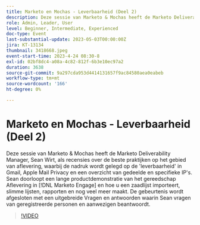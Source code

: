 ```yaml
---
title: Marketo en Mochas - Leverbaarheid (Deel 2)
description: Deze sessie van Marketo & Mochas heeft de Marketo Deliverability Manager, Sean Wirt, als recensies over de beste praktijken op het gebied van aflevering, waarbij de nadruk wordt gelegd op de 'leverbaarheid' in Gmail, Apple Mail Privacy en een overzicht van gedeelde en specifieke IP's. De looppas van Sean door een lange in productdemonstratie van het hulpmiddel van de Levering in  [!DNL Marketo Engage]  evenals hoe te om een zaadlijsten in te voeren, slimme lijsten, rapporten en meer tot stand te brengen. De gebeurtenis wordt afgesloten met een uitgebreide Vragen en antwoorden waarin Sean vragen van geregistreerde personen en aanwezigen beantwoordt.
role: Admin, Leader, User
level: Beginner, Intermediate, Experienced
doc-type: Event
last-substantial-update: 2023-05-03T00:00:00Z
jira: KT-13134
thumbnail: 3418668.jpeg
event-start-time: 2023-4-24 08:30-8
exl-id: 02bf8dc4-a08a-4c82-812f-6b3e10ec97a2
duration: 3638
source-git-commit: 9a297cda953d4414131657f9ac84580aea0eabeb
workflow-type: tm+mt
source-wordcount: '166'
ht-degree: 0%

---
```


# Marketo en Mochas - Leverbaarheid (Deel 2)

Deze sessie van Marketo &amp; Mochas heeft de Marketo Deliverability Manager, Sean Wirt, als recensies over de beste praktijken op het gebied van aflevering, waarbij de nadruk wordt gelegd op de &#39;leverbaarheid&#39; in Gmail, Apple Mail Privacy en een overzicht van gedeelde en specifieke IP&#39;s. Sean doorloopt een lange productdemonstratie van het gereedschap Aflevering in [!DNL Marketo Engage] en hoe u een zaadlijst importeert, slimme lijsten, rapporten en nog veel meer maakt. De gebeurtenis wordt afgesloten met een uitgebreide Vragen en antwoorden waarin Sean vragen van geregistreerde personen en aanwezigen beantwoordt.

>[!VIDEO](https://video.tv.adobe.com/v/3418668/?learn=on)
